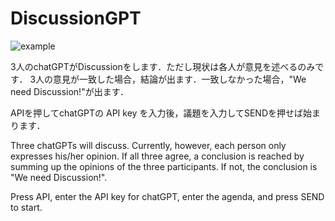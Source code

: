 # DiscussionGPT
![example](https://github.com/Shuto-Sekino/DiscussionGPT/assets/76238675/9313c34f-1de0-4312-bd73-fae6c42e4bcb)

3人のchatGPTがDiscussionをします．ただし現状は各人が意見を述べるのみです．
3人の意見が一致した場合，結論が出ます．一致しなかった場合，"We need Discussion!"が出ます．

APIを押してchatGPTの API key を入力後，議題を入力してSENDを押せば始まります．

Three chatGPTs will discuss. Currently, however, each person only expresses his/her opinion.
If all three agree, a conclusion is reached by summing up the opinions of the three participants. If not, the conclusion is "We need Discussion!".

Press API, enter the API key for chatGPT, enter the agenda, and press SEND to start.

